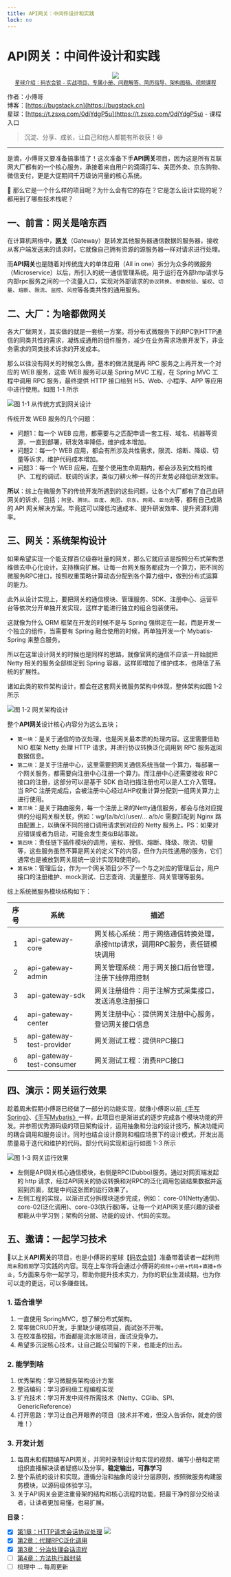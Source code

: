 ```yaml
---
title: API网关：中间件设计和实践
lock: no
---
```


# API网关：中间件设计和实践

<div align="center">
    <img src="https://bugstack.cn/images/article/assembly/api-gateway/api-gateway-logo.png?raw=true">
    <div style="font-size: 12px;"><a href="https://t.zsxq.com/Ja27ujq">星球介绍：码农会锁 - 实战项目、专属小册、问题解答、简历指导、架构图稿、视频课程</a></div>
</div>

作者：小傅哥
<br/>博客：[https://bugstack.cn](https://bugstack.cn)
<br/>星球：[https://t.zsxq.com/0diYdgP5u](https://t.zsxq.com/0diYdgP5u) - 课程入口

>沉淀、分享、成长，让自己和他人都能有所收获！😄

---

是滴，小傅哥又要准备搞事情了！这次准备下手**API网关**项目，因为这是所有互联网大厂都有的一个核心服务，承接着来自用户的滴滴打车、美团外卖、京东购物、微信支付，更是大促期间千万级访问量的核心系统。

🤔 那么它是一个什么样的项目呢？为什么会有它的存在？它是怎么设计实现的呢？都用到了哪些技术栈呢？

## 一、前言：网关是啥东西

在计算机网络中，[**网关**](https://zh.wikipedia.org/wiki/%E7%BD%91%E5%85%B3)（Gateway）是转发其他服务器通信数据的服务器，接收从客户端发送来的请求时，它就像自己拥有资源的源服务器一样对请求进行处理。

而**API网关**也是随着对传统庞大的单体应用（All in one）拆分为众多的微服务（Microservice）以后，所引入的统一通信管理系统。用于运行在外部http请求与内部rpc服务之间的一个流量入口，实现对外部请求的`协议转换`、`参数校验`、`鉴权`、`切量`、`熔断`、`限流`、`监控`、`风控`等各类共性的通用服务。

## 二、大厂：为啥都做网关

各大厂做网关，其实做的就是一套统一方案。将分布式微服务下的RPC到HTTP通信的同类共性的需求，凝练成通用的组件服务，减少在业务需求场景开发下，非业务需求的同类技术诉求的开发成本。

那么以往没有网关的时候怎么做，基本的做法就是再 RPC 服务之上再开发一个对应的 WEB 服务，这些 WEB 服务可以是 Spring MVC 工程，在 Spring MVC 工程中调用 RPC 服务，最终提供 HTTP 接口给到 H5、Web、小程序、APP 等应用中进行使用。如图 1-1 所示

![图 1-1 从传统方式到网关设计](https://bugstack.cn/images/article/assembly/api-gateway/api-gateway-220809-01.png)

传统开发 WEB 服务的几个问题：
- 问题1：每一个 WEB 应用，都需要与之匹配申请一套工程、域名、机器等资源，一直到部署，研发效率降低，维护成本增加。
- 问题2：每一个 WEB 应用，都会有所涉及共性需求，限流、熔断、降级、切量等诉求，维护代码成本增加。
- 问题3：每一个 WEB 应用，在整个使用生命周期内，都会涉及到文档的维护、工程的调试、联调的诉求，类似刀耕火种一样的开发势必降低研发效率。

**所以**：综上在微服务下的传统开发所遇到的这些问题，让各个大厂都有了自己自研网关的诉求，包括；`阿里`、`腾讯`、`百度`、`美团`、`京东`、`网易`、`亚马逊`等，都有自己成熟的 API 网关解决方案。毕竟这可以降低沟通成本、提升研发效率、提升资源利用率。

## 三、网关：系统架构设计

如果希望实现一个能支撑百亿级吞吐量的网关，那么它就应该是按照分布式架构思维做去中心化设计，支持横向扩展。让每一台网关服务都成为一个算力，把不同的微服务RPC接口，按照权重策略计算动态分配到各个算力组中，做到分布式运算的能力。

此外从设计实现上，要把网关的通信模块、管理服务、SDK、注册中心、运营平台等依次分开单独开发实现，这样才能进行独立的组合包装使用。

这就像为什么 ORM 框架在开发的时候不是与 Spring 强绑定在一起，而是开发一个独立的组件，当需要有 Spring 融合使用的时候，再单独开发一个 Mybatis-Spring 来整合服务。

所以在这里设计网关的时候也是同样的思路，就像官网的通信不应该一开始就把 Netty 相关的服务全部绑定到 Spring 容器，这样即增加了维护成本，也降低了系统的扩展性。

诸如此类的软件架构设计，都会在这套网关微服务架构中体现，整体架构如图 1-2 所示

![图 1-2 网关架构设计](https://bugstack.cn/images/article/assembly/api-gateway/api-gateway-220809-02.png)

整个**API网关**设计核心内容分为这么五块；
- `第一块`：是关于通信的协议处理，也是网关最本质的处理内容。这里需要借助 NIO 框架 Netty 处理 HTTP 请求，并进行协议转换泛化调用到 RPC 服务返回数据信息。
- `第二块`：是关于注册中心，这里需要把网关通信系统当做一个算力，每部署一个网关服务，都需要向注册中心注册一个算力。而注册中心还需要接收 RPC 接口的注册，这部分可以是基于 SDK 自动扫描注册也可以是人工介入管理。当 RPC 注册完成后，会被注册中心经过AHP权重计算分配到一组网关算力上进行使用。
- `第三块`：是关于路由服务，每一个注册上来的Netty通信服务，都会与他对应提供的分组网关相关联，例如：wg/(a/b/c)/user/... a/b/c 需要匹配到 Nginx 路由配置上，以确保不同的接口调用请求到对应的 Netty 服务上。PS：如果对应错误或者为启动，可能会发生类似B站事故。
- `第四块`：责任链下插件模块的调用，鉴权、授信、熔断、降级、限流、切量等，这些服务虽然不算是网关的定义下的内容，但作为共性通用的服务，它们通常也是被放到网关层统一设计实现和使用的。
- `第五块`：管理后台，作为一个网关项目少不了一个与之对应的管理后台，用户接口的注册维护、mock测试、日志查询、流量整形、网关管理等服务。

综上系统微服务模块结构如下：


| 序号 | 系统               | 描述                                                         |
| :----: | ------------------ | ------------------------------------------------------------ |
| 1    | api-gateway-core   | 网关核心系统：用于网络通信转换处理，承接http请求，调用RPC服务，责任链模块调用 |
| 2    | api-gateway-admin  | 网关管理系统：用于网关接口后台管理，注册下线停用控制         |
| 3    | api-gateway-sdk    | 网关注册组件：用于注解方式采集接口，发送消息注册接口         |
| 4    | api-gateway-center | 网关注册中心：提供网关注册中心服务，登记网关接口信息         |
| 5    | api-gateway-test-provider | 网关测试工程：提供RPC接口        |
| 6    | api-gateway-test-consumer | 网关测试工程：消费RPC接口         |

## 四、演示：网关运行效果

趁着周末假期小傅哥已经做了一部分的功能实现，就像小傅哥以前[《手写Spring》](https://bugstack.cn/md/spring/develop-mybatis/2022-03-20-%E7%AC%AC1%E7%AB%A0%EF%BC%9A%E5%BC%80%E7%AF%87%E4%BB%8B%E7%BB%8D%EF%BC%8C%E6%89%8B%E5%86%99Mybatis%E8%83%BD%E7%BB%99%E4%BD%A0%E5%B8%A6%E6%9D%A5%E4%BB%80%E4%B9%88%EF%BC%9F.html)、[《手写Mybatis》](https://bugstack.cn/md/spring/develop-spring/2021-05-16-%E7%AC%AC1%E7%AB%A0%EF%BC%9A%E5%BC%80%E7%AF%87%E4%BB%8B%E7%BB%8D%EF%BC%8C%E6%89%8B%E5%86%99Spring%E8%83%BD%E7%BB%99%E4%BD%A0%E5%B8%A6%E6%9D%A5%E4%BB%80%E4%B9%88%EF%BC%9F.html)一样，此项目也是渐进式的逐步完成各个模块功能的开发。并参照优秀源码级的项目架构设计，运用抽象和分治的设计技巧，解决功能间的耦合调用和服务设计。同时也结合设计原则和相应场景下的设计模式，开发出高质量易于迭代和维护的代码。部分代码实现和运行如图 1-3 所示

![图 1-3 网关运行效果](https://bugstack.cn/images/article/assembly/api-gateway/api-gateway-220809-03.png)

- 左侧是API网关核心通信模块，右侧是RPC(Dubbo)服务。通过对网页端发起的 http 请求，经过API网关的协议转换和对RPC的泛化调用包装结果数据并返回到页面，就是中间这张图的运行效果了。
- 左侧工程的实现，以渐进式分拆模块逐步完成，例如： core-01(Netty通信)、core-02(泛化调用)、core-03(执行器)等，让每一个对API网关感兴趣的读者都能从中学习到；架构的分层、功能的设计、代码的实现。

## 五、邀请：一起学习技术

💐以上关**API网关**的项目，也是小傅哥的星球【[码农会锁](https://t.zsxq.com/Ja27ujq)】准备带着读者一起利用`周末`和`假期`学习实践的内容。现在上车你将会通过小傅哥的`视频`+`小册`+`代码`+`直播`+`作业`，5方面来与你一起学习，帮助你提升技术实力，为你的职业生涯续期，也为你可以走的更远，可以多赚些钱。

### 1. 适合谁学

1. 一直使用 SpringMVC，想了解分布式架构。
2. 常年做CRUD开发，手里缺少硬核项目，面试张不开嘴。
3. 在校准备校招，市面都是流水账项目，面试没竞争力。
4. 希望多沉淀核心技术，让自己能公司留的下来，也能走的出去。

### 2. 能学到啥

1. 优秀架构：学习微服务架构设计方案
2. 整洁编码：学习源码级工程编程实现
3. 扩充技术：学习开发中间件所需技术（Netty、CGlib、SPI、GenericReference）
4. 打开思路：学习让自己开眼界的项目（技术并不难，但没人告诉你，就走的很难！）

### 3. 开发计划

1. 每周末和假期编写API网关，并同时录制设计和实现的视频、编写小册和定期组织直播解决读者疑惑以及分享。**稳定输出，可靠学习**
2. 整个系统的设计和实现，遵循分治和抽象的设计分层原则，按照微服务构建服务模块，以源码级体验学习。
3. 关于API网关会更注重骨架的结构和核心流程的功能，把最干净的部分交给读者，让读者更加易懂，也易扩展。

**目录：**

- [x] [第1章：HTTP请求会话协议处理](https://bugstack.cn/md/assembly/api-gateway/2022-08-13-%E7%AC%AC1%E7%AB%A0%EF%BC%9AHTTP%E8%AF%B7%E6%B1%82%E4%BC%9A%E8%AF%9D%E5%8D%8F%E8%AE%AE%E5%A4%84%E7%90%86.html)
    ![](https://bugstack.cn/images/article/assembly/api-gateway/api-gateway-220809-07.png)
- [x] [第2章：代理RPC泛化调用](https://bugstack.cn/md/assembly/api-gateway/2022-08-20-%E7%AC%AC2%E7%AB%A0%EF%BC%9A%E4%BB%A3%E7%90%86RPC%E6%B3%9B%E5%8C%96%E8%B0%83%E7%94%A8.html)
- [x] [第3章：分治处理会话流程](https://bugstack.cn/md/assembly/api-gateway/2022-08-27-%E7%AC%AC3%E7%AB%A0%EF%BC%9A%E5%88%86%E6%B2%BB%E5%A4%84%E7%90%86%E4%BC%9A%E8%AF%9D%E6%B5%81%E7%A8%8B.html)
- [ ] [第4章：方法执行器封装](#)
- [ ] 梳理中 ... 每周更新
